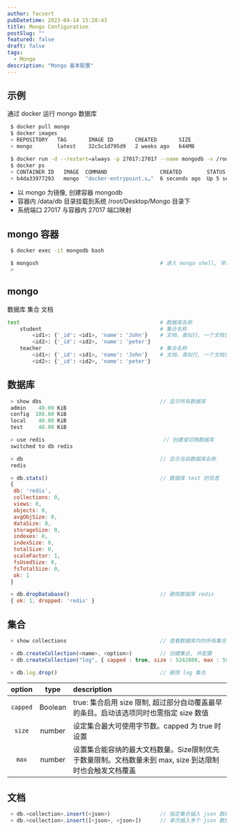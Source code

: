 ```yaml
---
author: facsert
pubDatetime: 2023-04-14 15:28:43
title: Mongo Configuration
postSlug: ""
featured: false
draft: false
tags:
  - Mongo
description: "Mongo 基本配置"
---
```


<!--
 * @Author       : facsert
 * @Date         : 2023-04-14 15:28:43
 * @LastEditTime : 2023-07-28 11:46:45
 * @Description  : edit description
-->

## 示例

通过 docker 运行 mongo 数据库

```bash
 $ docker pull mongo
 $ docker images
 > REPOSITORY   TAG       IMAGE ID       CREATED       SIZE
 > mongo        latest    32c5c1d795d9   2 weeks ago   644MB

 $ docker run -d --restart=always -p 27017:27017 --name mongodb -v /root/Desktop/Mongo:/data/db  mongo
 $ docker ps
 > CONTAINER ID   IMAGE  COMMAND                 CREATED        STATUS         PORTS                                           NAMES
 > b4da33977293   mongo  "docker-entrypoint.s…"  6 seconds ago  Up 5 seconds   0.0.0.0:27017->27017/tcp, :::27017->27017/tcp   mongodb
```

- 以 mongo 为镜像, 创建容器 mongodb
- 容器内 /data/db 目录挂载到系统 /root/Desktop/Mongo 目录下
- 系统端口 27017 与容器内 27017 端口映射

## mongo 容器

```bash
 $ docker exec -it mongodb bash

 $ mongosh                                       # 进入 mongo shell, 早期版本使用 mongo 命令
 >
```

## mongo

数据库
集合
文档

```bash
test                                             # 数据库名称
    student                                      # 集合名称
        <id1>: {'_id': <id1>, 'name': 'John'}    # 文档，类似行, 一个文档包含一个 json 数据
        <id2>: {'_id': <id2>, 'name': 'peter'}
    teacher                                      # 集合名称
        <id1>: {'_id': <id1>, 'name': 'John'}    # 文档，类似行, 一个文档包含一个 json 数据
        <id2>: {'_id': <id2>, 'name': 'peter'}

```

## 数据库

```js
 > show dbs                                      // 显示所有数据库
 admin    40.00 KiB
 config  108.00 KiB
 local    40.00 KiB
 test     40.00 KiB

 > use redis                                      // 创建或切换数据库
 switched to db redis

 > db                                            // 显示当前数据库名称
 redis

 > db.stats()                                    // 数据库 test 的信息
 {
  db: 'redis',
  collections: 0,
  views: 0,
  objects: 0,
  avgObjSize: 0,
  dataSize: 0,
  storageSize: 0,
  indexes: 0,
  indexSize: 0,
  totalSize: 0,
  scaleFactor: 1,
  fsUsedSize: 0,
  fsTotalSize: 0,
  ok: 1
 }

 > db.dropDatabase()                             // 删除数据库 redis
 { ok: 1, dropped: 'redis' }
```

## 集合

```js
 > show collections                              // 查看数据库内的所有集合

 > db.createCollection(<name>, <option>)         // 创建集合, 并配置
 > db.createCollection("log", { capped : true, size : 5242880, max : 5000 } )

 > db.log.drop()                                 // 删除 log 集合
```

|  option  |  type   | description                                                                                             |
| :------: | :-----: | :------------------------------------------------------------------------------------------------------ |
| `capped` | Boolean | true: 集合启用 size 限制, 超过部分自动覆盖最早的条目。启动该选项同时也需指定 size 数值                  |
|  `size`  | number  | 设定集合最大可使用字节数。capped 为 true 时设置                                                         |
|  `max`   | number  | 设置集合能容纳的最大文档数量。Size限制优先于数量限制。文档数量未到 max, size 到达限制时也会触发文档覆盖 |

## 文档

```js
 > db.<collection>.insert(<json>)                // 指定集合插入 json 数据
 > db.<collection>.insert([<json>, <json>])      // 单次插入多个 json 数据, 与多次插入单个 json 一致

```
